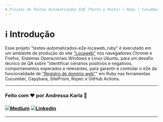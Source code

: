```yaml
---
# Projeto de Testes Automatizados E2E (Ponta a Ponta) | Ruby | Cucumber | Capybara | SitePrism | Rspec | GitHub Actions :test_tube:
---
```

# :information_source: Introdução
Esse projeto "testes-automatizados-e2e-locaweb_ruby" é executado em um ambiente de produção do site ["Locaweb"](https://www.locaweb.com.br/) nos navegadores Chrome e Firefox, Sistemas Operacionais Windows e Linux Ubuntu, para um desafio técnico de QA sobre "Identificar cenários positivos e negativos, comportamentos esperados e relevantes, para garantir e controlar o e2e da funcionalidade de ["Registro de domínio web"](https://www.locaweb.com.br/registro-de-dominio-web)" em Ruby nas ferramentas Cucumber, Capybara, SitePrism, Rspec e GitHub Actions.

---

### Feito com ❤️ por Andressa Karla :wave: 

### [![Medium](https://img.shields.io/badge/-Medium-595D60?style=plastic&logo=Medium&logoColor=white&link=https://medium.com/@andressakarla)](https://medium.com/@andressakarla) [![Linkedin](https://img.shields.io/badge/-LinkedIn-595D60?style=plastic&logo=Linkedin&logoColor=white&link=https://www.linkedin.com/in/andressakarla//)](https://www.linkedin.com/in/andressakarla/)

---

